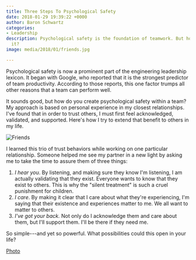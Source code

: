 ```yaml
---
title: Three Steps To Psychological Safety
date: 2018-01-29 19:39:22 +0000
author: Baron Schwartz
categories:
- Leadership
description: Psychological safety is the foundation of teamwork. But how do you achieve
  it?
image: media/2018/01/friends.jpg

---
```

Psychological safety is now a prominent part of the engineering leadership lexicon. It began with Google, who reported that it is the strongest predictor of team productivity. According to those reports, this one factor trumps all other reasons that a team can perform well.

It sounds good, but how do you create psychological safety within a team? My approach is based on personal experience in my closest relationships. I've found that in order to trust others, I must first feel acknowledged, validated, and supported. Here's how I try to extend that benefit to others in my life.

![Friends](/media/2018/01/friends.jpg)

<!--more-->

I learned this trio of trust behaviors while working on one particular relationship. Someone helped me see my partner in a new light by asking me to take the time to assure them of three things:

1. _I hear you_. By listening, and making sure they know I'm listening, I am actually validating that they exist. Everyone wants to know that they exist to others. This is why the "silent treatment" is such a cruel punishment for children.
2. _I care_. By making it clear that I care about what they're experiencing, I'm saying that their existence and experiences matter to me. We all want to matter to others.
3. _I've got your back._ Not only do I acknowledge them and care about them, but I'll support them. I'll be there if they need me.

So simple---and yet so powerful. What possibilities could this open in your life?

[Photo](https://pixabay.com/en/nature-winter-sunset-dog-human-3042751/)